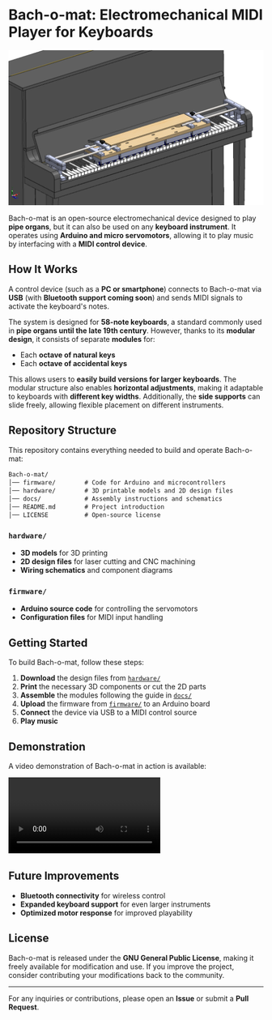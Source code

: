 # Bach-o-mat: Electromechanical MIDI Player for Keyboards

![Bach-o-mat on a Piano](hardware/assembly_media/device_on_piano_2.png)

Bach-o-mat is an open-source electromechanical device designed to play **pipe organs**, but it can also be used on any **keyboard instrument**. It operates using **Arduino and micro servomotors**, allowing it to play music by interfacing with a **MIDI control device**.

## How It Works
A control device (such as a **PC or smartphone**) connects to Bach-o-mat via **USB** (with **Bluetooth support coming soon**) and sends MIDI signals to activate the keyboard's notes.

The system is designed for **58-note keyboards**, a standard commonly used in **pipe organs until the late 19th century**. However, thanks to its **modular design**, it consists of separate **modules** for:
- Each **octave of natural keys**
- Each **octave of accidental keys**

This allows users to **easily build versions for larger keyboards**. The modular structure also enables **horizontal adjustments**, making it adaptable to keyboards with **different key widths**. Additionally, the **side supports** can slide freely, allowing flexible placement on different instruments.

## Repository Structure
This repository contains everything needed to build and operate Bach-o-mat:

```
Bach-o-mat/
│── firmware/        # Code for Arduino and microcontrollers
│── hardware/        # 3D printable models and 2D design files
│── docs/            # Assembly instructions and schematics
│── README.md        # Project introduction
│── LICENSE          # Open-source license
```

### `hardware/`
- **3D models** for 3D printing
- **2D design files** for laser cutting and CNC machining
- **Wiring schematics** and component diagrams

### `firmware/`
- **Arduino source code** for controlling the servomotors
- **Configuration files** for MIDI input handling

## Getting Started
To build Bach-o-mat, follow these steps:
1. **Download** the design files from [`hardware/`](hardware/)
2. **Print** the necessary 3D components or cut the 2D parts
3. **Assemble** the modules following the guide in [`docs/`](docs/)
4. **Upload** the firmware from [`firmware/`](firmware/) to an Arduino board
5. **Connect** the device via USB to a MIDI control source
6. **Play music**

## Demonstration
A video demonstration of Bach-o-mat in action is available:

![Setup on Organ Playing](hardware/assembly_media/7_setup_on_organ_playing.mp4)

## Future Improvements
- **Bluetooth connectivity** for wireless control
- **Expanded keyboard support** for even larger instruments
- **Optimized motor response** for improved playability

## License
Bach-o-mat is released under the **GNU General Public License**, making it freely available for modification and use. If you improve the project, consider contributing your modifications back to the community.

---

For any inquiries or contributions, please open an **Issue** or submit a **Pull Request**.

